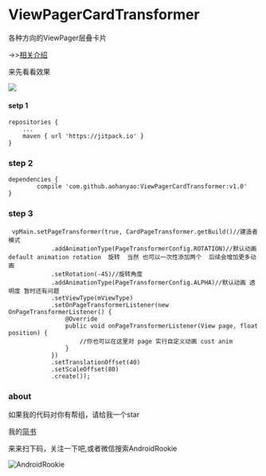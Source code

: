 # ViewPagerCardTransformer
各种方向的ViewPager层叠卡片

->>[相关介绍](http://www.jianshu.com/p/1cb7cd31fa65)

来先看看效果

![](http://obh9jd33g.bkt.clouddn.com/%E5%B1%82%E5%8F%A0%E5%8D%A1%E7%89%878.gif)



#### setp 1

	repositories {
		...
		maven { url 'https://jitpack.io' }
	}
	
	
### step 2

	dependencies {
	        compile 'com.github.aohanyao:ViewPagerCardTransformer:v1.0'
	}

### step 3

	 vpMain.setPageTransformer(true, CardPageTransformer.getBuild()//建造者模式
                .addAnimationType(PageTransformerConfig.ROTATION)//默认动画 default animation rotation  旋转  当然 也可以一次性添加两个  后续会增加更多动画
                .setRotation(-45)//旋转角度
                .addAnimationType(PageTransformerConfig.ALPHA)//默认动画 透明度 暂时还有问题
                .setViewType(mViewType)
                .setOnPageTransformerListener(new OnPageTransformerListener() {
                    @Override
                    public void onPageTransformerListener(View page, float position) {
                        //你也可以在这里对 page 实行自定义动画 cust anim
                    }
                })
                .setTranslationOffset(40)
                .setScaleOffset(80)
                .create());






### about
如果我的代码对你有帮组，请给我一个star

我的[简书](http://www.jianshu.com/u/3e53005808b1)

来来扫下码，关注一下吧,或者微信搜索AndroidRookie

![AndroidRookie](http://upload-images.jianshu.io/upload_images/1760510-809d019561f671ed.jpg?imageMogr2/auto-orient/strip%7CimageView2/2/w/1240)
